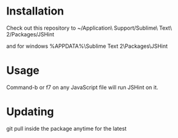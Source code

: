 Installation
============

Check out this repository to ~/Application\ Support/Sublime\ Text\ 2/Packages/JSHint

and for windows %APPDATA%\Sublime Text 2\Packages\JSHint


Usage
=====
Command-b or f7 on any JavaScript file will run JSHint on it.


Updating
========
git pull inside the package anytime for the latest
